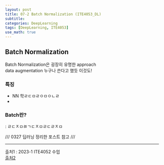 ```yaml
---
layout: post
title: 07-2 Batch Normalization (ITE4053_DL)
subtitle: 
categories: DeepLearning
tags: [DeepLearning, ITE4053]
use_math: true
---
```

## Batch Normalization

Batch Normalization은 굉장히 유명한 approach   
data augmentation 누구나 쓴다고 했듯 이것도!


### 특징

- NN 학ㄹㄷㅁㄹㅇㅁㅇㄴㄹ
- 

### Batch란?
: ㄹㄷㅈㅁㅀㄱㄷㅈㅁㄹㄷㄹㅈㅁ

/// 0327 딥러닝 정리한 포스트 참고 ///

---

[1]: https://github.com/yoominlee/img/blob/main/2023-03-27-Ch07_1Problem%20Settings/1.jpg?raw=true
[2]: https://github.com/yoominlee/img/blob/main/2023-03-27-Ch07_1Problem%20Settings/2.jpg?raw=true


출처1 : 2023-1 ITE4052 수업  
[출처2](https:/) 